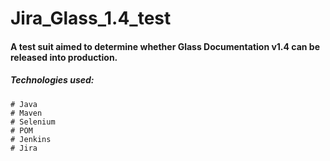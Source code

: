 # Jira_Glass_1.4_test
#### A test suit aimed to determine whether Glass Documentation v1.4 can be released into production.
##### Technologies used:
    # Java
    # Maven
    # Selenium
    # POM
    # Jenkins
    # Jira
    